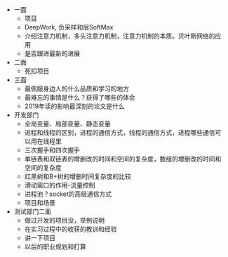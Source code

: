 - 一面
    + 项目
    + DeepWork, 负采样和层SoftMax
    + 介绍注意力机制，多头注意力机制，注意力机制的本质。贝叶斯网络的应用
    + 是否跟进最新的进展
- 二面
    + 死扣项目
- 三面
    + 最佩服身边人的什么品质和学习的地方
    + 最难忘的事情是什么？获得了哪些的体会
    + 2019年读的影响最深刻的论文是什么
- 开发部门
    + 全局变量、局部变量、静态变量
    + 进程和线程的区别，进程的通信方式，线程的通信方式，进程哪些通信可以用在线程里
    + 三次握手和四次握手
    + 单链表和双链表的增删改的时间和空间的复杂度，数组的增删改的时间和空间的复杂度
    + 红黑树和B+树的增删时间复杂度的比较
    + 滑动窗口的作用-流量控制
    + 进程池？socket的高级通信方式
    + 项目和场景
- 测试部门二面
    + 做过开发的项目没，举例说明
    + 在实习过程中的收获的教训和经验
    + 讲一下项目
    + 以后的职业规划和打算

